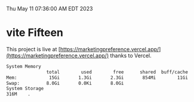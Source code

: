 Thu May 11 07:36:00 AM EDT 2023

# vite Fifteen


This project is live at [https://marketingpreference.vercel.app/](https://marketingpreference.vercel.app/) thanks to Vercel.

```bash
System Memory
               total        used        free      shared  buff/cache   available
Mem:            15Gi       1.3Gi       2.3Gi       854Mi        11Gi        12Gi
Swap:          8.0Gi       0.0Ki       8.0Gi
System Storage
316M	.
